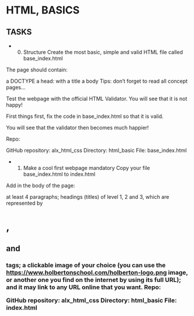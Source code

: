# HTML, BASICS
## TASKS
- 0. Structure
Create the most basic, simple and valid HTML file called base_index.html

The page should contain:

a DOCTYPE
a head:
with a title
a body
Tips: don’t forget to read all concept pages…

Test the webpage with the official HTML Validator. You will see that it is not happy!

First things first, fix the code in base_index.html so that it is valid.

You will see that the validator then becomes much happier!

Repo:

GitHub repository: alx_html_css
Directory: html_basic
File: base_index.html

- 1. Make a cool first webpage
mandatory
Copy your file base_index.html to index.html

Add in the body of the page:

at least 4 paragraphs;
headings (titles) of level 1, 2 and 3, which are represented by <h1>, <h2> and <h3> tags;
a clickable image of your choice (you can use the https://www.holbertonschool.com/holberton-logo.png image, or another one you find on the internet by using its full URL); and it may link to any URL online that you want.
Repo:

GitHub repository: alx_html_css
Directory: html_basic
File: index.html
